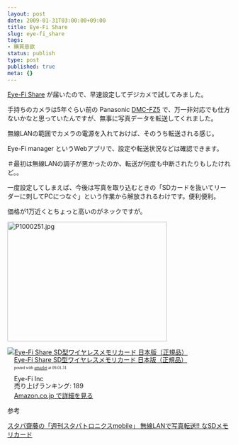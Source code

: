 ```yaml
---
layout: post
date: 2009-01-31T03:00:00+09:00
title: Eye-Fi Share
slug: eye-fi_share
tags:
- 購買意欲
status: publish
type: post
published: true
meta: {}
---
```

<a href="http://www.eyefi.co.jp/products/">Eye-Fi Share</a> が届いたので、早速設定してデジカメで試してみました。

手持ちのカメラは5年ぐらい前の Panasonic <a href="http://ctlg.panasonic.jp/product/info.do?pg=04&hb=DMC-FZ5">DMC-FZ5</a> で、万一非対応でも仕方ないかなと思っていたんですが、無事に写真データを転送してくれました。

無線LANの範囲でカメラの電源を入れておけば、そのうち転送される感じ。

Eye-Fi manager というWebアプリで、設定や転送状況などは確認できます。

＃最初は無線LANの調子が悪かったのか、転送が何度も中断されたりもしたけれど。。

一度設定してしまえば、今後は写真を取り込むときの「SDカードを抜いてリーダーに刺してPCにつなぐ」という作業から解放されるわけです。便利便利。

価格が1万近くとちょっと高いのがネックですが。

<span class="mt-enclosure mt-enclosure-image" style="display: inline;"><img alt="P1000251.jpg" src="http://wo.skr.jp/images/uploads/P1000251.jpg" width="360" height="270" class="mt-image-none" style="" /></span>

<!--more-->
<div class="amazlet-box" style="margin-bottom:0px;"><div class="amazlet-image" style="float:left;"><a href="http://www.amazon.co.jp/exec/obidos/ASIN/B001MTQY5I/masawo-22/ref=nosim/" name="amazletlink" target="_blank"><img src="http://ecx.images-amazon.com/images/I/41f2T6gb-zL._SL160_.jpg" alt="Eye-Fi Share SD型ワイヤレスメモリカード 日本版（正規品）" style="border: none;" /></a></div><div class="amazlet-info" style="float:left;margin-left:15px;line-height:120%"><div class="amazlet-name" style="margin-bottom:10px;line-height:120%"><a href="http://www.amazon.co.jp/exec/obidos/ASIN/B001MTQY5I/masawo-22/ref=nosim/" name="amazletlink" target="_blank">Eye-Fi Share SD型ワイヤレスメモリカード 日本版（正規品）</a><div class="amazlet-powered-date" style="font-size:7pt;margin-top:5px;font-family:verdana;line-height:120%">posted with <a href="http://www.amazlet.com/browse/ASIN/B001MTQY5I/masawo-22/ref=nosim/" title="Eye-Fi Share SD型ワイヤレスメモリカード 日本版（正規品）" target="_blank">amazlet</a> at 09.01.31</div></div><div class="amazlet-detail">Eye-Fi Inc <br />売り上げランキング: 189<br /></div><div class="amazlet-link" style="margin-top: 5px"><a href="http://www.amazon.co.jp/exec/obidos/ASIN/B001MTQY5I/masawo-22/ref=nosim/" name="amazletlink" target="_blank">Amazon.co.jp で詳細を見る</a></div></div><div class="amazlet-footer" style="clear: left"></div></div>

参考

<a href="http://k-tai.impress.co.jp/cda/article/stapa/43417.html">スタパ齋藤の「週刊スタパトロニクスmobile」 無線LANで写真転送!! なSDメモリカード</a>
